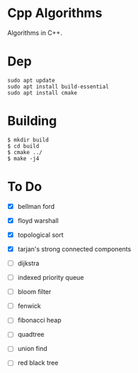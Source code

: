 # Cpp Algorithms
Algorithms in C++. 

# Dep
```
sudo apt update
sudo apt install build-essential
sudo apt install cmake
```

# Building
```
$ mkdir build
$ cd build
$ cmake ../
$ make -j4
```

# To Do
- [x] bellman ford
- [x] floyd warshall
- [x] topological sort
- [x] tarjan's strong connected components 
- [ ] dijkstra
- [ ] indexed priority queue
- [ ] bloom filter
- [ ] fenwick
- [ ] fibonacci heap 
- [ ] quadtree
- [ ] union find 
- [ ] red black tree


